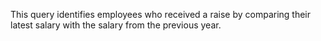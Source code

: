 This query identifies employees who received a raise by comparing their latest salary with the salary from the previous year.
